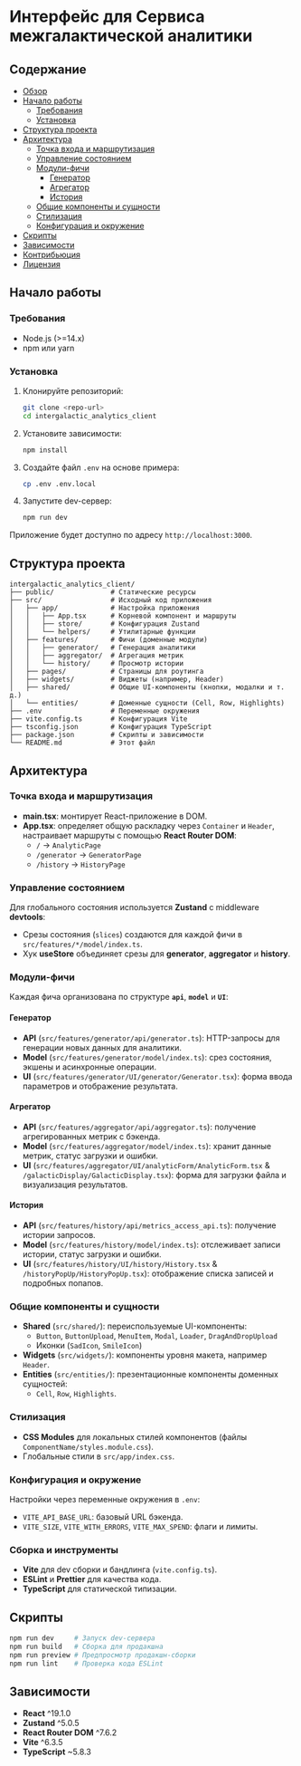 # Интерфейс для Сервиса межгалактической аналитики

## Содержание

- [Обзор](#обзор)
- [Начало работы](#начало-работы)
  - [Требования](#требования)
  - [Установка](#установка)
- [Структура проекта](#структура-проекта)
- [Архитектура](#архитектура)
  - [Точка входа и маршрутизация](#точка-входа-и-маршрутизация)
  - [Управление состоянием](#управление-состоянием)
  - [Модули-фичи](#модули-фичи)
    - [Генератор](#генератор)
    - [Агрегатор](#агрегатор)
    - [История](#история)
  - [Общие компоненты и сущности](#общие-компоненты-и-сущности)
  - [Стилизация](#стилизация)
  - [Конфигурация и окружение](#конфигурация-и-окружение)
- [Скрипты](#скрипты)
- [Зависимости](#зависимости)
- [Контрибьюция](#контрибьюция)
- [Лицензия](#лицензия)

## Начало работы

### Требования

- Node.js (>=14.x)
- npm или yarn

### Установка

1. Клонируйте репозиторий:
   ```bash
   git clone <repo-url>
   cd intergalactic_analytics_client
   ```
2. Установите зависимости:
   ```bash
   npm install
   ```
3. Создайте файл `.env` на основе примера:
   ```bash
   cp .env .env.local
   ```
4. Запустите dev-сервер:
   ```bash
   npm run dev
   ```

Приложение будет доступно по адресу `http://localhost:3000`.

## Структура проекта

```
intergalactic_analytics_client/
├── public/              # Статические ресурсы
├── src/                 # Исходный код приложения
│   ├── app/             # Настройка приложения
│   │   ├── App.tsx      # Корневой компонент и маршруты
│   │   ├── store/       # Конфигурация Zustand
│   │   └── helpers/     # Утилитарные функции
│   ├── features/        # Фичи (доменные модули)
│   │   ├── generator/   # Генерация аналитики
│   │   ├── aggregator/  # Агрегация метрик
│   │   └── history/     # Просмотр истории
│   ├── pages/           # Страницы для роутинга
│   ├── widgets/         # Виджеты (например, Header)
│   ├── shared/          # Общие UI-компоненты (кнопки, модалки и т. д.)
│   └── entities/        # Доменные сущности (Cell, Row, Highlights)
├── .env                 # Переменные окружения
├── vite.config.ts       # Конфигурация Vite
├── tsconfig.json        # Конфигурация TypeScript
├── package.json         # Скрипты и зависимости
└── README.md            # Этот файл
```

## Архитектура

### Точка входа и маршрутизация

- **main.tsx**: монтирует React-приложение в DOM.
- **App.tsx**: определяет общую раскладку через `Container` и `Header`, настраивает маршруты с помощью **React Router DOM**:
  - `/` → `AnalyticPage`
  - `/generator` → `GeneratorPage`
  - `/history` → `HistoryPage`

### Управление состоянием

Для глобального состояния используется **Zustand** с middleware **devtools**:

- Срезы состояния (`slices`) создаются для каждой фичи в `src/features/*/model/index.ts`.
- Хук **useStore** объединяет срезы для **generator**, **aggregator** и **history**.

### Модули-фичи

Каждая фича организована по структуре **`api`**, **`model`** и **`UI`**:

#### Генератор

- **API** (`src/features/generator/api/generator.ts`): HTTP-запросы для генерации новых данных для аналитики.
- **Model** (`src/features/generator/model/index.ts`): срез состояния, экшены и асинхронные операции.
- **UI** (`src/features/generator/UI/generator/Generator.tsx`): форма ввода параметров и отображение результата.

#### Агрегатор

- **API** (`src/features/aggregator/api/aggregator.ts`): получение агрегированных метрик с бэкенда.
- **Model** (`src/features/aggregator/model/index.ts`): хранит данные метрик, статус загрузки и ошибки.
- **UI** (`src/features/aggregator/UI/analyticForm/AnalyticForm.tsx` & `/galacticDisplay/GalacticDisplay.tsx`): форма для загрузки файла и визуализация результатов.

#### История

- **API** (`src/features/history/api/metrics_access_api.ts`): получение истории запросов.
- **Model** (`src/features/history/model/index.ts`): отслеживает записи истории, статус загрузки и ошибки.
- **UI** (`src/features/history/UI/history/History.tsx` & `/historyPopUp/HistoryPopUp.tsx`): отображение списка записей и подробных попапов.

### Общие компоненты и сущности

- **Shared** (`src/shared/`): переиспользуемые UI-компоненты:
  - `Button`, `ButtonUpload`, `MenuItem`, `Modal`, `Loader`, `DragAndDropUpload`
  - Иконки (`SadIcon`, `SmileIcon`)
- **Widgets** (`src/widgets/`): компоненты уровня макета, например `Header`.
- **Entities** (`src/entities/`): презентационные компоненты доменных сущностей:
  - `Cell`, `Row`, `Highlights`.

### Стилизация

- **CSS Modules** для локальных стилей компонентов (файлы `ComponentName/styles.module.css`).
- Глобальные стили в `src/app/index.css`.

### Конфигурация и окружение

Настройки через переменные окружения в `.env`:

- `VITE_API_BASE_URL`: базовый URL бэкенда.
- `VITE_SIZE`, `VITE_WITH_ERRORS`, `VITE_MAX_SPEND`: флаги и лимиты.

### Сборка и инструменты

- **Vite** для dev сборки и бандлинга (`vite.config.ts`).
- **ESLint** и **Prettier** для качества кода.
- **TypeScript** для статической типизации.

## Скрипты

```bash
npm run dev     # Запуск dev-сервера
npm run build   # Сборка для продакшна
npm run preview # Предпросмотр продакшн-сборки
npm run lint    # Проверка кода ESLint
```

## Зависимости

- **React** ^19.1.0
- **Zustand** ^5.0.5
- **React Router DOM** ^7.6.2
- **Vite** ^6.3.5
- **TypeScript** ~5.8.3






